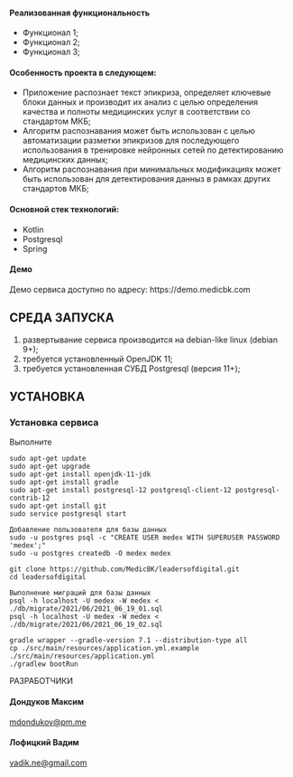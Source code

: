 <h4>Реализованная функциональность</h4>
<ul>
    <li>Функционал 1;</li>
    <li>Функционал 2;</li>
    <li>Функционал 3;</li>
</ul> 

<h4>Особенность проекта в следующем:</h4>
<ul>
 <li>Приложение распознает текст эпикриза, определяет ключевые блоки данных и производит их анализ с целью определения качества и полноты медицинских услуг в соответствии со стандартом МКБ;</li>
 <li>Алгоритм распознавания может быть использован с целью автоматизации разметки эпикризов для последующего использования в тренировке нейронных сетей по детектированию медицинских данных;
 <li>Алгоритм распознавания при минимальных модификациях может быть использован для детектирования данныз в рамках других стандартов МКБ;</li>  
 </ul>

<h4>Основной стек технологий:</h4>
<ul>
    <li>Kotlin</li>
	<li>Postgresql</li>
	<li>Spring</li>
 </ul>

<h4>Демо</h4>
<p>Демо сервиса доступно по адресу: https://demo.medicbk.com</p>




СРЕДА ЗАПУСКА
------------
1) развертывание сервиса производится на debian-like linux (debian 9+);
2) требуется установленный OpenJDK 11;
3) требуется установленная СУБД Postgresql (версия 11+);


УСТАНОВКА
------------
### Установка сервиса

Выполните
~~~
sudo apt-get update
sudo apt-get upgrade
sudo apt-get install openjdk-11-jdk
sudo apt-get install gradle
sudo apt-get install postgresql-12 postgresql-client-12 postgresql-contrib-12
sudo apt-get install git
sudo service postgresql start

Добавление пользователя для базы данных
sudo -u postgres psql -c "CREATE USER medex WITH SUPERUSER PASSWORD 'medex';"
sudo -u postgres createdb -O medex medex

git clone https://github.com/MedicBK/leadersofdigital.git
cd leadersofdigital

Выполнение миграций для базы данных
psql -h localhost -U medex -W medex < ./db/migrate/2021/06/2021_06_19_01.sql
psql -h localhost -U medex -W medex < ./db/migrate/2021/06/2021_06_19_02.sql

gradle wrapper --gradle-version 7.1 --distribution-type all
cp ./src/main/resources/application.yml.example ./src/main/resources/application.yml
./gradlew bootRun
~~~


РАЗРАБОТЧИКИ

<h4>Дондуков Максим</h4>
<a href="mailto:mdondukov@pm.me">mdondukov@pm.me</a>
<h4>Лофицкий Вадим</h4>
<a href="mailto:vadik.ne@gmail.com">vadik.ne@gmail.com</a>


